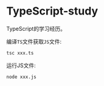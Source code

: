# TypeScript-study
TypeScript的学习经历。

编译`TS`文件获取`JS`文件:

```bash
tsc xxx.ts
```

运行JS文件:

```bash
node xxx.js
```

